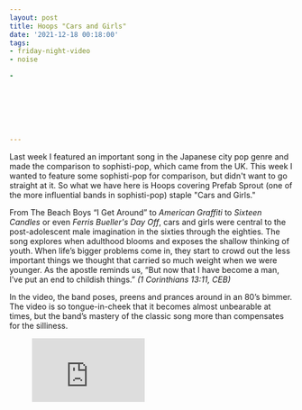 ```yaml
---
layout: post
title: Hoops "Cars and Girls"
date: '2021-12-18 00:18:00'
tags:
- friday-night-video
- noise

- 







---
```


Last week I featured an important song in the Japanese city pop genre and made the comparison to sophisti-pop, which came from the UK. This week I wanted to feature some sophisti-pop for comparison, but didn't want to go straight at it. So what we have here is Hoops covering Prefab Sprout (one of the more influential bands in sophisti-pop) staple "Cars and Girls."

From The Beach Boys “I Get Around” to _American Graffiti_ to _Sixteen Candles_ or even _Ferris Bueller's Day Off_, cars and girls were central to the post-adolescent male imagination in the sixties through the eighties. The song explores when adulthood blooms and exposes the shallow thinking of youth. When life’s bigger problems come in, they start to crowd out the less important things we thought that carried so much weight when we were younger. As the apostle reminds us, “But now that I have become a man, I’ve put an end to childish things.” _(1 Corinthians 13:11, CEB)_

In the video, the band poses, preens and prances around in an 80’s bimmer. The video is so tongue-in-cheek that it becomes almost unbearable at times, but the band’s mastery of the classic song more than compensates for the silliness.

<figure class="kg-card kg-embed-card"><iframe width="200" height="113" src="https://www.youtube.com/embed/2kL4lmnfTJQ?feature=oembed" frameborder="0" allow="accelerometer; autoplay; clipboard-write; encrypted-media; gyroscope; picture-in-picture" allowfullscreen></iframe></figure>